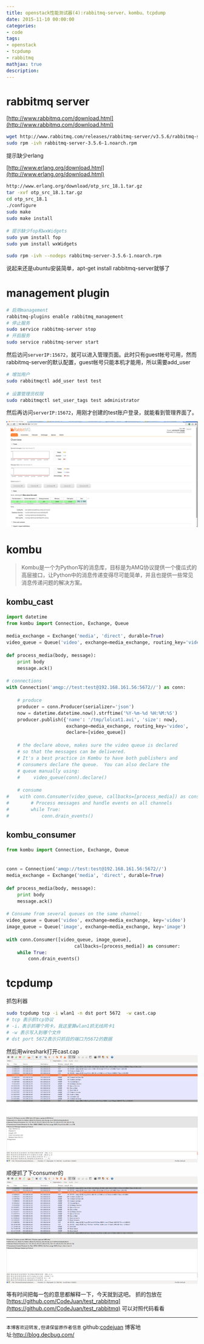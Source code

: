```yaml
---
title: openstack性能测试器(4):rabbitmq-server、kombu、tcpdump
date: 2015-11-10 00:00:00
categories:
- code
tags: 
- openstack
- tcpdump
- rabbitmq
mathjax: true
description: 
---
```


# rabbitmq server

[http://www.rabbitmq.com/download.html](http://www.rabbitmq.com/download.html)

```sh
wget http://www.rabbitmq.com/releases/rabbitmq-server/v3.5.6/rabbitmq-server-3.5.6-1.noarch.rpm
sudo rpm -ivh rabbitmq-server-3.5.6-1.noarch.rpm 
```
提示缺少erlang

[http://www.erlang.org/download.html](http://www.erlang.org/download.html)


```sh
http://www.erlang.org/download/otp_src_18.1.tar.gz
tar -xvf otp_src_18.1.tar.gz
cd otp_src_18.1
./configure
sudo make
sudo make install

# 提示缺少fop和wxWidgets
sudo yum install fop
sudo yum install wxWidgets
```


```sh
sudo rpm -ivh --nodeps rabbitmq-server-3.5.6-1.noarch.rpm 
```

<!--more-->


说起来还是ubuntu安装简单，apt-get install rabbitmq-server就够了

# management plugin

```sh
# 启用management
rabbitmq-plugins enable rabbitmq_management
# 停止服务
sudo service rabbitmq-server stop
# 开启服务
sudo service rabbitmq-server start
```
然后访问`serverIP:15672`，就可以进入管理页面。此时只有guest帐号可用，然而rabbitmq-server的默认配置，guest帐号只能本机才能用，所以需要add_user

```sh
# 增加用户
sudo rabbitmqctl add_user test test

# 设置管理员权限
sudo rabbitmqctl set_user_tags test administrator
```

然后再访问`serverIP:15672`，用刚才创建的test账户登录，就能看到管理界面了。

![](https://github.com/CodeJuan/codejuan.github.io/raw/master/images/blog/amqp/rabbitmq_management.png)

# kombu

> Kombu是一个为Python写的消息库，目标是为AMQ协议提供一个傻瓜式的高层接口，让Python中的消息传递变得尽可能简单，并且也提供一些常见消息传递问题的解决方案。

## kombu_cast
```python
import datetime
from kombu import Connection, Exchange, Queue

media_exchange = Exchange('media', 'direct', durable=True)
video_queue = Queue('video', exchange=media_exchange, routing_key='video')

def process_media(body, message):
    print body
    message.ack()

# connections
with Connection('amqp://test:test@192.168.161.56:5672//') as conn:

    # produce
    producer = conn.Producer(serializer='json')
    now = datetime.datetime.now().strftime('%Y-%m-%d %H:%M:%S')
    producer.publish({'name': '/tmp/lolcat1.avi', 'size': now},
                      exchange=media_exchange, routing_key='video',
                      declare=[video_queue])

    # the declare above, makes sure the video queue is declared
    # so that the messages can be delivered.
    # It's a best practice in Kombu to have both publishers and
    # consumers declare the queue.  You can also declare the
    # queue manually using:
    #     video_queue(conn).declare()

    # consume
#    with conn.Consumer(video_queue, callbacks=[process_media]) as consumer:
#        # Process messages and handle events on all channels
#        while True:
#            conn.drain_events()
```

## kombu_consumer
```python
from kombu import Connection, Exchange, Queue


conn = Connection('amqp://test:test@192.168.161.56:5672//')
media_exchange = Exchange('media', 'direct', durable=True)

def process_media(body, message):
    print body
    message.ack()

# Consume from several queues on the same channel:
video_queue = Queue('video', exchange=media_exchange, key='video')
image_queue = Queue('image', exchange=media_exchange, key='image')

with conn.Consumer([video_queue, image_queue],
                         callbacks=[process_media]) as consumer:
    while True:
        conn.drain_events()
```

# tcpdump
抓包利器
```sh
sudo tcpdump tcp -i wlan1 -n dst port 5672  -w cast.cap
# tcp 表示抓tcp协议
# -i，表示抓哪个网卡。我这里算wlan1抓无线网卡1
# -w 表示写入到哪个文件
# dst port 5672表示只抓目的端口为5672的数据
```
然后用wireshark打开cast.cap
![](https://github.com/CodeJuan/codejuan.github.io/raw/master/images/blog/amqp/wireshark_cast.png)

顺便抓了下consumer的
![](https://github.com/CodeJuan/codejuan.github.io/raw/master/images/blog/amqp/wireshark_consume.png)

等有时间把每一包的意思都解释一下，今天就到这吧。
抓的包放在
[https://github.com/CodeJuan/test_rabbitmq](https://github.com/CodeJuan/test_rabbitmq)
可以对照代码看看

----------------------------

`本博客欢迎转发,但请保留原作者信息`
github:[codejuan](https://github.com/CodeJuan)
博客地址:http://blog.decbug.com/

